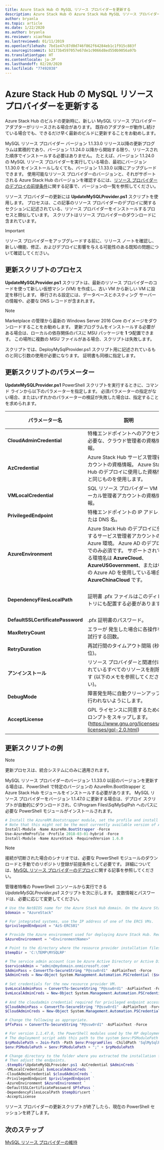 ```yaml
---
title: Azure Stack Hub の MySQL リソース プロバイダーを更新する
description: Azure Stack Hub の Azure Stack Hub MySQL リソース プロバイダーを更新する方法について説明します。
author: bryanla
ms.topic: article
ms.date: 1/22/2020
ms.author: bryanla
ms.reviewer: xiaofmao
ms.lastreviewed: 01/11/2019
ms.openlocfilehash: 7bd1e47c87d0d746f862f64284eb1c1f915c883f
ms.sourcegitcommit: b2173b4597057e67de1c9066d8ed550b9056a97b
ms.translationtype: HT
ms.contentlocale: ja-JP
ms.lasthandoff: 02/20/2020
ms.locfileid: "77492038"
---
```

# <a name="update-the-mysql-resource-provider-in-azure-stack-hub"></a>Azure Stack Hub の MySQL リソース プロバイダーを更新する

Azure Stack Hub のビルドの更新時に、新しい MySQL リソース プロバイダー アダプターがリリースされる場合があります。 既存のアダプターが動作し続けている場合でも、できるだけ早く最新のビルドに更新することをお勧めします。

MySQL リソース プロバイダー バージョン 1.1.33.0 リリース以降の更新プログラムは累積的であり、バージョン 1.1.24.0 以降から開始する限り、リリースされた順序でインストールする必要はありません。 たとえば、バージョン 1.1.24.0 の MySQL リソース プロバイダーを実行している場合、最初にバージョン 1.1.30.0 をインストールしなくても、バージョン 1.1.33.0 以降にアップグレードできます。 使用可能なリソース プロバイダーのバージョンと、それがサポートされる Azure Stack Hub のバージョンを確認するには、[リソース プロバイダーのデプロイの前提条件](./azure-stack-mysql-resource-provider-deploy.md#prerequisites)に関する記事で、バージョンの一覧を参照してください。

リソース プロバイダーの更新には **UpdateMySQLProvider.ps1** スクリプトを使用します。 プロセスは、この記事のリソース プロバイダーのデプロイに関するセクションに記述されている、リソース プロバイダーをインストールするプロセスと類似しています。 スクリプトはリソース プロバイダーのダウンロードに含まれています。 

 > [!IMPORTANT]
 > リソース プロバイダーをアップグレードする前に、リリース ノートを確認し、新しい機能、修正、およびデプロイに影響を与える可能性のある既知の問題について確認してください。

## <a name="update-script-processes"></a>更新スクリプトのプロセス

**UpdateMySQLProvider.ps1** スクリプトは、最新のリソース プロバイダーのコードを使って新しい仮想マシン (VM) を作成し、古い VM から新しい VM に設定を移行します。 移行される設定には、データベースとホスティング サーバーの情報や、必要な DNS レコードが含まれます。

>[!NOTE]
>Marketplace の管理から最新の Windows Server 2016 Core のイメージをダウンロードすることをお勧めします。 更新プログラムをインストールする必要がある場合は、ローカルの依存関係のパスに MSU パッケージを **1 つ**配置できます。 この場所に複数の MSU ファイルがある場合、スクリプトは失敗します。

スクリプトでは、DeployMySqlProvider.ps1 スクリプト用に記述されているものと同じ引数の使用が必要になります。 証明書も同様に指定します。  


## <a name="update-script-parameters"></a>更新スクリプトのパラメーター 
**UpdateMySQLProvider.ps1** PowerShell スクリプトを実行するときに、コマンド ラインから以下のパラメーターを指定します。 必須パラメーターの指定がない場合、またはいずれかのパラメーターの検証が失敗した場合は、指定することを求められます。

| パラメーター名 | 説明 | コメントまたは既定値 | 
| --- | --- | --- | 
| **CloudAdminCredential** | 特権エンドポイントへのアクセスに必要な、クラウド管理者の資格情報。 | _必須_ | 
| **AzCredential** | Azure Stack Hub サービス管理者アカウントの資格情報。 Azure Stack Hub のデプロイに使用した資格情報と同じものを使用します。 | _必須_ | 
| **VMLocalCredential** |SQL リソース プロバイダー VM のローカル管理者アカウントの資格情報。 | _必須_ | 
| **PrivilegedEndpoint** | 特権エンドポイントの IP アドレスまたは DNS 名。 |  _必須_ | 
| **AzureEnvironment** | Azure Stack Hub のデプロイに使用するサービス管理者アカウントの Azure 環境。 Azure AD のデプロイでのみ必須です。 サポートされている環境名は **AzureCloud**、**AzureUSGovernment**、または中国の Azure AD を使用している場合は **AzureChinaCloud** です。 | AzureCloud |
| **DependencyFilesLocalPath** | 証明書 .pfx ファイルはこのディレクトリにも配置する必要があります。 | _省略可能_ (マルチノードでは _必須_) | 
| **DefaultSSLCertificatePassword** | .pfx 証明書のパスワード。 | _必須_ | 
| **MaxRetryCount** | エラーが 発生した場合に各操作を再試行する回数。| 2 | 
| **RetryDuration** | 再試行間のタイムアウト間隔 (秒単位)。 | 120 | 
| **アンインストール** | リソース プロバイダーと関連付けられているすべてのリソースを削除します (以下のメモを参照してください)。 | いいえ | 
| **DebugMode** | 障害発生時に自動クリーンアップが行われないようにします。 | いいえ | 
| **AcceptLicense** | GPL ライセンスに同意するためのプロンプトをスキップします。  (https://www.gnu.org/licenses/old-licenses/gpl-2.0.html) | | 

## <a name="update-script-example"></a>更新スクリプトの例

> [!NOTE] 
> 更新プロセスは、統合システムにのみに適用されます。

MySQL リソース プロバイダーのバージョン 1.1.33.0 以前のバージョンを更新する場合は、PowerShell で特定のバージョンの AzureRm.BootStrapper と Azure Stack Hub モジュールをインストールする必要があります。 MySQL リソース プロバイダーをバージョン 1.1.47.0 に更新する場合は、デプロイ スクリプトが自動的にダウンロードされ、C:\Program Files\SqlMySqlPsh へのパスに必要な PowerShell モジュールがインストールされます。

```powershell 
# Install the AzureRM.Bootstrapper module, set the profile and install the AzureStack module
# Note that this might not be the most currently available version of Azure Stack Hub PowerShell.
Install-Module -Name AzureRm.BootStrapper -Force
Use-AzureRmProfile -Profile 2018-03-01-hybrid -Force
Install-Module -Name AzureStack -RequiredVersion 1.6.0
```

> [!NOTE]
> 接続が切断された場合のシナリオでは、必要な PowerShell モジュールのダウンロードと手動でのリポジトリ登録が前提条件として必要です。 詳細については、[MySQL リソース プロバイダーのデプロイ](azure-stack-mysql-resource-provider-deploy.md)に関する記事を参照してください。

管理者特権の PowerShell コンソールから実行できる *UpdateMySQLProvider.ps1* スクリプトを次に示します。 変数情報とパスワードは、必要に応じて変更してください。

```powershell 
# Use the NetBIOS name for the Azure Stack Hub domain. On the Azure Stack Hub SDK, the default is AzureStack but could have been changed at install time.
$domain = "AzureStack" 

# For integrated systems, use the IP address of one of the ERCS VMs.
$privilegedEndpoint = "AzS-ERCS01" 

# Provide the Azure environment used for deploying Azure Stack Hub. Required only for Azure AD deployments. Supported environment names are AzureCloud, AzureUSGovernment, or AzureChinaCloud. 
$AzureEnvironment = "<EnvironmentName>"

# Point to the directory where the resource provider installation files were extracted. 
$tempDir = 'C:\TEMP\MYSQLRP' 

# The service admin account (can be Azure Active Directory or Active Directory Federation Services).
$serviceAdmin = "admin@mydomain.onmicrosoft.com" 
$AdminPass = ConvertTo-SecureString "P@ssw0rd1" -AsPlainText -Force 
$AdminCreds = New-Object System.Management.Automation.PSCredential ($serviceAdmin, $AdminPass) 
 
# Set credentials for the new resource provider VM.
$vmLocalAdminPass = ConvertTo-SecureString "P@ssw0rd1" -AsPlainText -Force 
$vmLocalAdminCreds = New-Object System.Management.Automation.PSCredential ("mysqlrpadmin", $vmLocalAdminPass) 
 
# And the cloudadmin credential required for privileged endpoint access.
$CloudAdminPass = ConvertTo-SecureString "P@ssw0rd1" -AsPlainText -Force 
$CloudAdminCreds = New-Object System.Management.Automation.PSCredential ("$domain\cloudadmin", $CloudAdminPass) 

# Change the following as appropriate.
$PfxPass = ConvertTo-SecureString "P@ssw0rd1" -AsPlainText -Force 

# For version 1.1.47.0, the PowerShell modules used by the RP deployment are placed in C:\Program Files\SqlMySqlPsh
# The deployment script adds this path to the system $env:PSModulePath to ensure correct modules are used.
$rpModulePath = Join-Path -Path $env:ProgramFiles -ChildPath 'SqlMySqlPsh'
$env:PSModulePath = $env:PSModulePath + ";" + $rpModulePath 

# Change directory to the folder where you extracted the installation files.
# Then adjust the endpoints.
.$tempDir\UpdateMySQLProvider.ps1 -AzCredential $AdminCreds ` 
-VMLocalCredential $vmLocalAdminCreds ` 
-CloudAdminCredential $cloudAdminCreds ` 
-PrivilegedEndpoint $privilegedEndpoint ` 
-AzureEnvironment $AzureEnvironment `
-DefaultSSLCertificatePassword $PfxPass ` 
-DependencyFilesLocalPath $tempDir\cert ` 
-AcceptLicense 
```  

リソース プロバイダーの更新スクリプトが終了したら、現在の PowerShell セッションを終了します。

## <a name="next-steps"></a>次のステップ
[MySQL リソース プロバイダーの維持](azure-stack-mysql-resource-provider-maintain.md)
